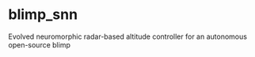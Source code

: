 # blimp_snn
Evolved neuromorphic radar-based altitude controller for an autonomous open-source blimp
